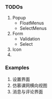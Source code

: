 ### TODOs

1. Popup
   - FloatMenus
   - SelectMenus
2. Form
   - Validation
   - Select
3. Icon
4. 


### Examples
1. 设置界面
2. 仿慕课网横向视图
3. 消息与评论界面
